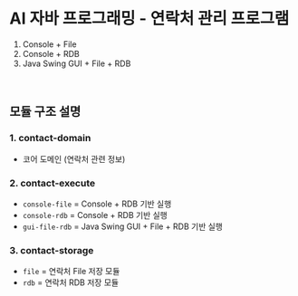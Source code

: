 # AI 자바 프로그래밍 - 연락처 관리 프로그램

1. Console + File
2. Console + RDB
3. Java Swing GUI + File + RDB

<br>

## 모듈 구조 설명

### 1. contact-domain

- 코어 도메인 (연락처 관련 정보)

### 2. contact-execute

- `console-file` = Console + RDB 기반 실행
- `console-rdb` = Console + RDB 기반 실행
- `gui-file-rdb` = Java Swing GUI + File + RDB 기반 실행

### 3. contact-storage

- `file` = 연락처 File 저장 모듈
- `rdb` = 연락처 RDB 저장 모듈
